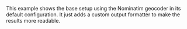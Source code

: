 This example shows the base setup using the Nominatim geocoder in its default
configuration. It just adds a custom output formatter to make the results more
readable.

